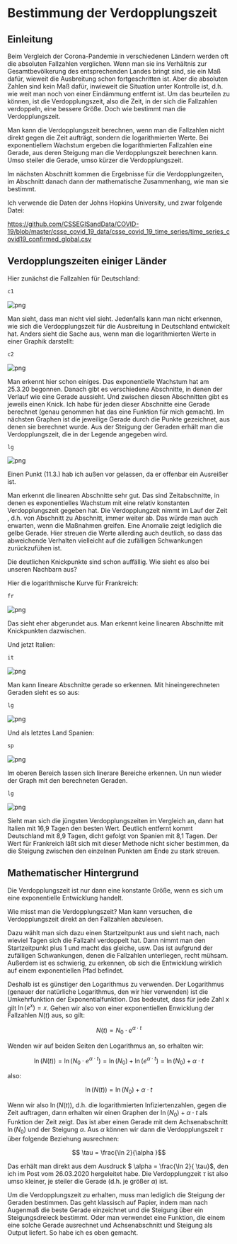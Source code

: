 


# Bestimmung der Verdopplungszeit

## Einleitung

Beim Vergleich der Corona-Pandemie in verschiedenen Ländern werden oft die absoluten Fallzahlen verglichen. Wenn man sie ins Verhältnis zur Gesamtbevölkerung des entsprechenden Landes bringt sind, sie ein Maß dafür, wieweit die Ausbreitung schon fortgeschritten ist. Aber die absoluten Zahlen sind kein Maß dafür, inwieweit die Situation unter Kontrolle ist, d.h. wie weit man noch von einer Eindämmung entfernt ist. Um das beurteilen zu können, ist die Verdopplungszeit, also die Zeit, in der sich die Fallzahlen verdoppeln, eine bessere Größe. Doch wie bestimmt man die Verdopplungszeit.

Man kann die Verdopplungszeit berechnen, wenn man die Fallzahlen nicht direkt gegen die Zeit aufträgt, sondern die logarithmierten Werte. Bei exponentiellem Wachstum ergeben die logarithmierten Fallzahlen eine Gerade, aus deren Steigung man die Verdopplungszeit berechnen kann. Umso steiler die Gerade, umso kürzer die Verdopplungszeit.

Im nächsten Abschnitt kommen die Ergebnisse für die Verdopplungzeiten, im Abschnitt danach dann der mathematische Zusammenhang, wie man sie bestimmt.

Ich verwende die Daten der Johns Hopkins University, und zwar folgende Datei:

https://github.com/CSSEGISandData/COVID-19/blob/master/csse_covid_19_data/csse_covid_19_time_series/time_series_covid19_confirmed_global.csv


## Verdopplungszeiten einiger Länder

Hier zunächst die Fallzahlen für Deutschland:

```python
c1
```




![png](2020-04-06-verdopplungsZeit_files/output_2_0.png)



Man sieht, dass man nicht viel sieht. Jedenfalls kann man nicht erkennen, wie sich die Verdopplungszeit für die Ausbreitung in Deutschland entwickelt hat. Anders sieht die Sache aus, wenn man die logarithmierten Werte in einer Graphik darstellt:

```python
c2
```




![png](2020-04-06-verdopplungsZeit_files/output_4_0.png)



Man erkennt hier schon einiges. Das exponentielle Wachstum hat am 25.3.20 begonnen. Danach gibt es verschiedene Abschnitte, in denen der Verlauf wie eine Gerade aussieht. Und zwischen diesen Abschnitten gibt es jeweils einen Knick. Ich habe für jeden dieser Abschnitte eine Gerade berechnet (genau genommen hat das eine Funktion für mich gemacht). Im nächsten Graphen ist die jeweilige Gerade durch die Punkte gezeichnet, aus denen sie berechnet wurde. Aus der Steigung der Geraden erhält man die Verdopplungszeit, die in der Legende angegeben wird.

```python
lg
```




![png](2020-04-06-verdopplungsZeit_files/output_6_0.png)



Einen Punkt (11.3.) hab ich außen vor gelassen, da er offenbar ein Ausreißer ist.

Man erkennt die linearen Abschnitte sehr gut. Das sind Zeitabschnitte, in denen es exponentielles Wachstum mit eine relativ konstanten Verdopplungszeit gegeben hat. Die Verdopplungzeit nimmt im Lauf der Zeit , d.h. von Abschnitt zu Abschnitt, immer weiter ab. Das würde man auch erwarten, wenn die Maßnahmen greifen. Eine Anomalie zeigt lediglich die gelbe Gerade. Hier streuen die Werte allerding auch deutlich, so dass das abweichende Verhalten vielleicht auf die zufälligen Schwankungen zurückzufühen ist.

Die deutlichen Knickpunkte sind schon auffällig. Wie sieht es also bei unseren Nachbarn aus?

Hier die logarithmische Kurve für Frankreich:

```python
fr
```




![png](2020-04-06-verdopplungsZeit_files/output_8_0.png)



Das sieht eher abgerundet aus. Man erkennt keine linearen Abschnitte mit Knickpunkten dazwischen. 

Und jetzt Italien:

```python
it
```




![png](2020-04-06-verdopplungsZeit_files/output_10_0.png)



Man kann lineare Abschnitte gerade so erkennen. Mit hineingerechneten Geraden sieht es so aus:

```python
lg
```




![png](2020-04-06-verdopplungsZeit_files/output_12_0.png)



Und als letztes Land Spanien:

```python
sp
```




![png](2020-04-06-verdopplungsZeit_files/output_14_0.png)



Im oberen Bereich lassen sich linerare Bereiche erkennen. Un nun wieder der Graph mit den berechneten Geraden.

```python
lg
```




![png](2020-04-06-verdopplungsZeit_files/output_16_0.png)



Sieht man sich die jüngsten Verdopplungszeiten im Vergleich an, dann hat Italien mit 16,9 Tagen den besten Wert. Deutlich entfernt kommt Deutschland mit 8,9 Tagen, dicht gefolgt von Spanien mit 8,1 Tagen. Der Wert für Frankreich läßt sich mit dieser Methode nicht sicher bestimmen, da die Steigung zwischen den einzelnen Punkten am Ende zu stark streuen.

## Mathematischer Hintergrund

Die Verdopplungszeit ist nur dann eine konstante Größe, wenn es sich um eine exponentielle Entwicklung handelt. 

Wie misst man die Verdopplungszeit? Man kann versuchen, die Verdopplungszeit direkt an den Fallzahlen abzulesen.


Dazu wählt man sich dazu einen Startzeitpunkt aus und sieht nach, nach wieviel Tagen sich die Fallzahl verdoppelt hat. Dann nimmt man den Startzeitpunkt plus 1 und macht das gleiche, usw. Das ist aufgrund der zufälligen Schwankungen, denen die Fallzahlen unterliegen, recht mühsam. Außerdem ist es schwierig, zu erkennen, ob sich die Entwicklung wirklich auf einem exponentiellen Pfad befindet.

Deshalb ist es günstiger den Logarithmus zu verwenden. Der Logarithmus (genauer der natürliche Logarithmus, den wir hier verwenden) ist die Umkehrfunktion der Exponentialfunktion. Das bedeutet, dass für jede Zahl x gilt $\ln(e^x) = x$. Gehen wir also von einer exponentiellen Enwicklung der Fallzahlen $N(t)$ aus, so gilt:

$$N(t) = N_0 \cdot e^{\alpha \cdot t}$$

Wenden wir auf beiden Seiten den Logarithmus an, so erhalten wir:

$$\ln (N(t)) = \ln (N_0 \cdot e^{\alpha \cdot t}) = \ln (N_0) + \ln ( e^{\alpha \cdot t}) = \ln (N_0) + \alpha \cdot t$$

also:

$$\ln (N(t)) = \ln (N_0) + \alpha \cdot t$$

Wenn wir also $\ln (N(t))$, d.h. die logarithmierten Infiziertenzahlen, gegen die Zeit auftragen, dann erhalten wir einen Graphen der $\ln (N_0) + \alpha \cdot t$ als Funktion der Zeit zeigt. Das ist aber einen Gerade mit dem Achsenabschnitt $\ln (N_0)$ und der Steigung $\alpha$. Aus $\alpha$ können wir dann die Verdopplungszeit $\tau$ über folgende Beziehung ausrechnen:

$$ \tau = \frac{\ln 2}{\alpha }$$

Das erhält man direkt aus dem Ausdruck $ \alpha = \frac{\ln 2}{ \tau}$, den ich im  Post vom 26.03.2020 hergeleitet habe. Die Verdopplungzeit $\tau$ ist also umso kleiner, je steiler die Gerade (d.h. je größer $\alpha$) ist.

Um die Verdopplungszeit zu erhalten, muss man lediglich die Steigung der Geraden bestimmen. Das geht klassisch auf Papier, indem man nach Augenmaß die beste Gerade einzeichnet und die Steigung über ein Steigungsdreieck bestimmt. Oder man verwendet eine Funktion, die einem eine solche Gerade ausrechnet und Achsenabschnitt und Steigung als Output liefert. So habe ich es oben gemacht.


